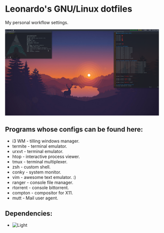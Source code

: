 # Leonardo's GNU/Linux dotfiles
My personal workflow settings.

![Preview](Screenshots/Preview.png?raw=true "Preview")

## Programs whose configs can be found here:

+ i3 WM - tilling windows manager.
+ termite - terminal emulator.
+ urxvt - terminal emulator.
+ htop - interactive process viewer.
+ tmux - terminal multiplexer.
+ zsh - custom shell.
+ conky - system monitor.
+ vim - awesome text emulator. :)
+ ranger - console file manager.
+ rtorrent - console bittorrent.
+ compton - compositor for X11.
+ mutt - Mail user agent.

## Dependencies:

+ ![Light]('https://github.com/haikarainen/light')

